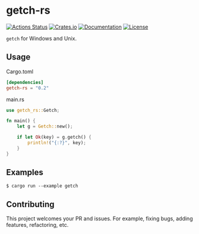 # getch-rs

[![Actions Status](https://github.com/kumavale/getch-rs/workflows/CI/badge.svg)](https://github.com/kumavale/getch-rs/actions)
[![Crates.io](https://img.shields.io/crates/v/getch-rs.svg)](https://crates.io/crates/getch-rs)
[![Documentation](https://docs.rs/getch-rs/badge.svg)](https://docs.rs/getch-rs/)
[![License](https://img.shields.io/badge/license-MIT-blue.svg?style=flat)](LICENSE)

`getch` for Windows and Unix.

## Usage

Cargo.toml

```toml
[dependencies]
getch-rs = "0.2"
```

main.rs

```rust
use getch_rs::Getch;

fn main() {
    let g = Getch::new();

    if let Ok(key) = g.getch() {
        println!("{:?}", key);
    }
}
```

## Examples

```
$ cargo run --example getch
```

## Contributing

This project welcomes your PR and issues. For example, fixing bugs, adding features, refactoring, etc.
